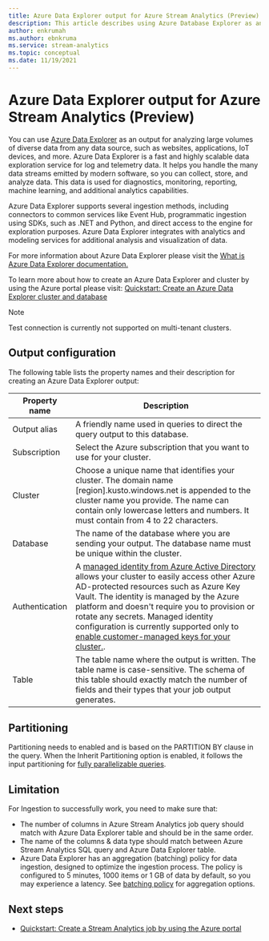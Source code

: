 ```yaml
---
title: Azure Data Explorer output for Azure Stream Analytics (Preview)
description: This article describes using Azure Database Explorer as an output for Azure Stream Analytics.
author: enkrumah
ms.author: ebnkruma
ms.service: stream-analytics
ms.topic: conceptual
ms.date: 11/19/2021
---
```


# Azure Data Explorer output for Azure Stream Analytics (Preview)

You can use [Azure Data Explorer](https://azure.microsoft.com/services/data-explorer/) as an output for analyzing large volumes of diverse data from any data source, such as websites, applications, IoT devices, and more. Azure Data Explorer is a fast and highly scalable data exploration service for log and telemetry data. It helps you handle the many data streams emitted by modern software, so you can collect, store, and analyze data. This data is used for diagnostics, monitoring, reporting, machine learning, and additional analytics capabilities.

Azure Data Explorer supports several ingestion methods, including connectors to common services like Event Hub, programmatic ingestion using SDKs, such as .NET and Python, and direct access to the engine for exploration purposes. Azure Data Explorer integrates with analytics and modeling services for additional analysis and visualization of data.

For more information about Azure Data Explorer please visit the [What is Azure Data Explorer documentation.](https://docs.microsoft.com/azure/data-explorer/data-explorer-overview/)

To learn more about how to create an Azure Data Explorer and cluster by using the Azure portal please visit: [Quickstart: Create an Azure Data Explorer cluster and database](https://docs.microsoft.com/azure/data-explorer/create-cluster-database-portal/)


> [!NOTE] 
> Test connection is currently not supported on multi-tenant clusters.

## Output configuration

The following table lists the property names and their description for creating an Azure Data Explorer output:

| Property name | Description |
| --- | --- |
| Output alias |A friendly name used in queries to direct the query output to this database. |
| Subscription | Select the Azure subscription that you want to use for your cluster. |
| Cluster | Choose a unique name that identifies your cluster. The domain name [region].kusto.windows.net is appended to the cluster name you provide. The name can contain only lowercase letters and numbers. It must contain from 4 to 22 characters. |
| Database | The name of the database where you are sending your output. The database name must be unique within the cluster. |
| Authentication | A [managed identity from Azure Active Directory](https://docs.microsoft.com/azure/active-directory/managed-identities-azure-resources/overview/) allows your cluster to easily access other Azure AD-protected resources such as Azure Key Vault. The identity is managed by the Azure platform and doesn't require you to provision or rotate any secrets. Managed identity configuration is currently supported only to [enable customer-managed keys for your cluster.](https://docs.microsoft.com/azure/data-explorer/security#customer-managed-keys-with-azure-key-vault/). |
| Table | The table name where the output is written. The table name is case-sensitive. The schema of this table should exactly match the number of fields and their types that your job output generates. |


## Partitioning

Partitioning needs to enabled and is based on the PARTITION BY clause in the query. When the Inherit Partitioning option is enabled, it follows the input partitioning for [fully parallelizable queries](stream-analytics-scale-jobs.md). 

## Limitation

For Ingestion to successfully work, you need to make sure that:

* The number of columns in Azure Stream Analytics job query should match with Azure Data Explorer table and should be in the same order.
* The name of the columns & data type should match between Azure Stream Analytics SQL query and Azure Data Explorer table.
* Azure Data Explorer has an aggregation (batching) policy for data ingestion, designed to optimize the ingestion process. The policy is configured to 5 minutes, 1000 items or 1 GB of data by default, so you may experience a latency. See [batching policy](https://docs.microsoft.com/azure/data-explorer/kusto/management/batchingpolicy) for aggregation options.



## Next steps

* [Quickstart: Create a Stream Analytics job by using the Azure portal](stream-analytics-quick-create-portal.md)
